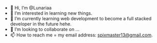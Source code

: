 - 👋 Hi, I’m @Lunariaa
- 👀 I’m interested in learning new things.
- 🌱 I’m currently learning web development to become a full stacked developer in the future hehe.
- 💞️ I’m looking to collaborate on ...
- 📫 How to reach me = my email address: spixmaster13@gmail.com.

<!---
Lunariaa/Lunariaa is a ✨ special ✨ repository because its `README.md` (this file) appears on your GitHub profile.
You can click the Preview link to take a look at your changes.
--->
